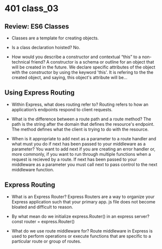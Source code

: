 # 401 class_03

## Review: ES6 Classes

- Classes are a template for creating objects.

- Is a class declaration hoisted?
No.
  
- How would you describe a constructor and contextual “this” to a non-technical friend?
A constructor is a schema or outline for an object that will be created in the future. We declare specific attributes of the object with the constructor by using the keyword 'this'. It is refering to the the created object, and saying, this object's attribute will be...

## Using Express Routing

- Within Express, what does routing refer to?
Routing refers to how an application’s endpoints respond to client requests.
  
- What is the difference between a route path and a route method?
The path is the string after the domain that defines the resource's endpoint. The method defines what the client is trying to do with the resource.
  
- When is it appropriate to add next as a parameter to a route handler and what must you do if next has been passed to your middleware as a parameter?
You want to add next if you are creating an error handler or, more commonly, if you want to run through multiple functions when a request is recieved by a route. If next has been passed to your middleware as a parameter you must call next to pass control to the next middleware function.

## Express Routing

- What is an Express Router?
Express Routers are a way to organize your Express application such that your primary app. js file does not become bloated and difficult to reason.
  
- By what mean do we initialize express.Router() in an express server?
const router = express.Router()
  
- What do we use route middleware for?
Route middleware in Express is used to perform operations or execute functions that are specific to a particular route or group of routes.

  
